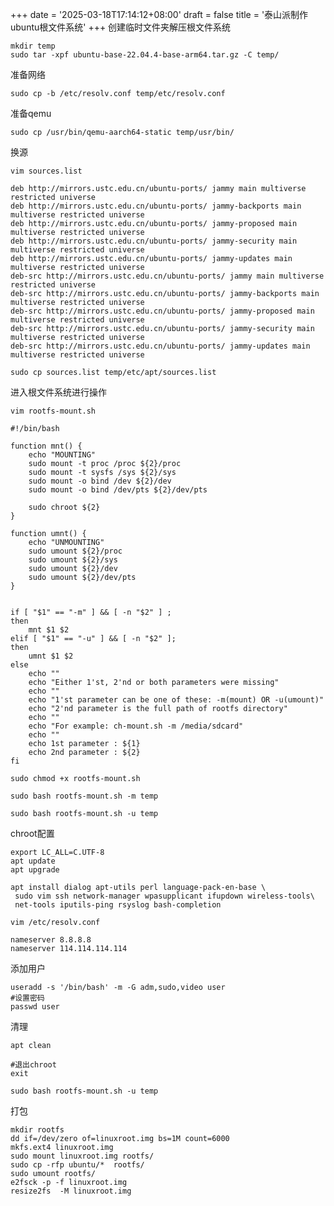+++
date = '2025-03-18T17:14:12+08:00'
draft = false
title = '泰山派制作ubuntu根文件系统'
+++
创建临时文件夹解压根文件系统

```shellscript
mkdir temp
sudo tar -xpf ubuntu-base-22.04.4-base-arm64.tar.gz -C temp/
```

准备网络

```shellscript
sudo cp -b /etc/resolv.conf temp/etc/resolv.conf
```

准备qemu

```shellscript
sudo cp /usr/bin/qemu-aarch64-static temp/usr/bin/
```

换源

```shellscript
vim sources.list
```

```shellscript
deb http://mirrors.ustc.edu.cn/ubuntu-ports/ jammy main multiverse restricted universe
deb http://mirrors.ustc.edu.cn/ubuntu-ports/ jammy-backports main multiverse restricted universe
deb http://mirrors.ustc.edu.cn/ubuntu-ports/ jammy-proposed main multiverse restricted universe
deb http://mirrors.ustc.edu.cn/ubuntu-ports/ jammy-security main multiverse restricted universe
deb http://mirrors.ustc.edu.cn/ubuntu-ports/ jammy-updates main multiverse restricted universe
deb-src http://mirrors.ustc.edu.cn/ubuntu-ports/ jammy main multiverse restricted universe
deb-src http://mirrors.ustc.edu.cn/ubuntu-ports/ jammy-backports main multiverse restricted universe
deb-src http://mirrors.ustc.edu.cn/ubuntu-ports/ jammy-proposed main multiverse restricted universe
deb-src http://mirrors.ustc.edu.cn/ubuntu-ports/ jammy-security main multiverse restricted universe
deb-src http://mirrors.ustc.edu.cn/ubuntu-ports/ jammy-updates main multiverse restricted universe
```



```shellscript
sudo cp sources.list temp/etc/apt/sources.list
```

进入根文件系统进行操作

```shellscript
vim rootfs-mount.sh
```

```shellscript
#!/bin/bash

function mnt() {
    echo "MOUNTING"
    sudo mount -t proc /proc ${2}/proc
    sudo mount -t sysfs /sys ${2}/sys
    sudo mount -o bind /dev ${2}/dev
    sudo mount -o bind /dev/pts ${2}/dev/pts

    sudo chroot ${2}
}

function umnt() {
    echo "UNMOUNTING"
    sudo umount ${2}/proc
    sudo umount ${2}/sys
    sudo umount ${2}/dev
    sudo umount ${2}/dev/pts
}


if [ "$1" == "-m" ] && [ -n "$2" ] ;
then
    mnt $1 $2
elif [ "$1" == "-u" ] && [ -n "$2" ];
then
    umnt $1 $2
else
    echo ""
    echo "Either 1'st, 2'nd or both parameters were missing"
    echo ""
    echo "1'st parameter can be one of these: -m(mount) OR -u(umount)"
    echo "2'nd parameter is the full path of rootfs directory"
    echo ""
    echo "For example: ch-mount.sh -m /media/sdcard"
    echo ""
    echo 1st parameter : ${1}
    echo 2nd parameter : ${2}
fi

```

```shellscript
sudo chmod +x rootfs-mount.sh
```

```shellscript
sudo bash rootfs-mount.sh -m temp
```

```shellscript
sudo bash rootfs-mount.sh -u temp
```

chroot配置

```shellscript
export LC_ALL=C.UTF-8
apt update
apt upgrade
```

```shellscript
apt install dialog apt-utils perl language-pack-en-base \
 sudo vim ssh network-manager wpasupplicant ifupdown wireless-tools\
 net-tools iputils-ping rsyslog bash-completion
```

```shellscript
vim /etc/resolv.conf
```

```shellscript
nameserver 8.8.8.8
nameserver 114.114.114.114
```

添加用户

```shellscript
useradd -s '/bin/bash' -m -G adm,sudo,video user
#设置密码
passwd user
```

清理

```shellscript
apt clean
```

```shellscript
#退出chroot
exit
```

```shellscript
sudo bash rootfs-mount.sh -u temp
```

打包

```shellscript
mkdir rootfs
dd if=/dev/zero of=linuxroot.img bs=1M count=6000
mkfs.ext4 linuxroot.img
sudo mount linuxroot.img rootfs/
sudo cp -rfp ubuntu/*  rootfs/
sudo umount rootfs/
e2fsck -p -f linuxroot.img
resize2fs  -M linuxroot.img
```
